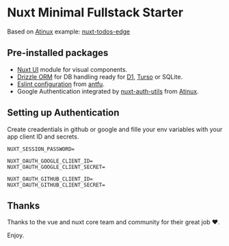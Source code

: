 # Nuxt Minimal Fullstack Starter

Based on [Atinux](https://github.com/Atinux) example: [nuxt-todos-edge](https://github.com/Atinux/nuxt-todos-edge)

## Pre-installed packages

- [Nuxt UI](https://ui.nuxt.com/) module for visual components.
- [Drizzle ORM](https://orm.drizzle.team/) for DB handling ready for [D1](https://developers.cloudflare.com/d1/), [Turso](https://turso.tech/) or SQLite.
- [Eslint configuration](https://github.com/antfu/eslint-config) from [antfu](https://github.com/antfu).
- Google Authentication integrated by [nuxt-auth-utils](https://github.com/Atinux/nuxt-auth-utils) from [Atinux](https://github.com/Atinux).

## Setting up Authentication

Create creadentials in github or google and fille your env variables with your app client ID and secrets.

```
NUXT_SESSION_PASSWORD=

NUXT_OAUTH_GOOGLE_CLIENT_ID=
NUXT_OAUTH_GOOGLE_CLIENT_SECRET=

NUXT_OAUTH_GITHUB_CLIENT_ID=
NUXT_OAUTH_GITHUB_CLIENT_SECRET=
```

## Thanks

Thanks to the vue and nuxt core team and community for their great job :heart:.

Enjoy.
